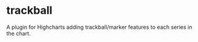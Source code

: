 trackball
=========

A plugin for Highcharts adding trackball/marker features to each series in the chart.
